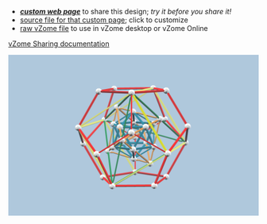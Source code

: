 
 - [***custom web page***][post] to share this design; *try it before you share it!*
 - [source file for that custom page][source]; click to customize
 - [raw vZome file][raw] to use in vZome desktop or vZome Online

[vZome Sharing documentation](https://vzome.github.io/vzome/sharing.html#how-it-works)

![Image](<Kepler's-Obsession.png>)


[post]: <https://robstansfield.github.io/vzome-sharing/2021/12/31/Kepler's-Obsession-16-52-31.html>
[source]: <https://github.com/robstansfield/vzome-sharing/edit/main/_posts/2021-12-31-Kepler's-Obsession-16-52-31.md>
[raw]: <https://raw.githubusercontent.com/robstansfield/vzome-sharing/main/2021/12/31/16-52-31-Kepler's-Obsession/Kepler's-Obsession.vZome>